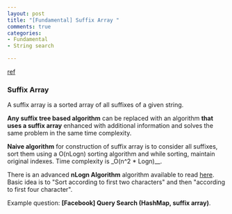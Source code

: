 ```yaml
---
layout: post
title: "[Fundamental] Suffix Array "
comments: true
categories:
- Fundamental
- String search

---
```


[ref](http://www.geeksforgeeks.org/suffix-array-set-1-introduction/)

### Suffix Array

A suffix array is a sorted array of all suffixes of a given string. 

__Any suffix tree based algorithm__ can be replaced with an algorithm __that uses a suffix array__ enhanced with additional information and solves the same problem in the same time complexity. 

__Naive algorithm__ for construction of suffix array is to consider all suffixes, sort them using a O(nLogn) sorting algorithm and while sorting, maintain original indexes. Time complexity is _O(n^2 * Logn)__. 

There is an advanced __nLogn Algorithm__ algorithm available to read [here](http://www.geeksforgeeks.org/suffix-array-set-2-a-nlognlogn-algorithm/). Basic idea is to "Sort according to first two characters" and then "according to first four character". 

Example question: __[Facebook] Query Search (HashMap, suffix array)__. 
